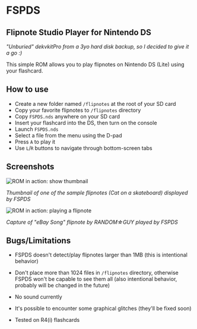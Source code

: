 # FSPDS 

## Flipnote Studio Player for Nintendo DS

*"Unburied" dekvkitPro from a 3yo hard disk backup, so I decided to give it a go :)*

This simple ROM allows you to play flipnotes on Nintendo DS (Lite) using your flashcard.

## How to use

- Create a new folder named ```/flipnotes``` at the root of your SD card
- Copy your favorite flipnotes to ```/flipnotes``` directory
- Copy ```FSPDS.nds``` anywhere on your SD card
- Insert your flashcard into the DS, then turn on the console
- Launch ```FSPDS.nds```
- Select a file from the menu using the D-pad
- Press ```A``` to play it
- Use ```L```/```R``` buttons to navigate through bottom-screen tabs

## Screenshots

![ROM in action: show thumbnail](https://github.com/NotImplementedLife/Resources/blob/master/FSPDS/images/ss01.png "Show thumbnail")

*Thumbnail of one of the sample flipnotes (Cat on a skateboard) displayed by FSPDS*

![ROM in action: playing a flipnote](https://github.com/NotImplementedLife/Resources/blob/master/FSPDS/images/ss02.png "Playing a flipnote")

*Capture of "eBay Song" flipnote by RANDOM☆GUY played by FSPDS*

## Bugs/Limitations

- FSPDS doesn't detect/play flipnotes larger than 1MB (this is intentional behavior)
- Don't place more than 1024 files in ```/flipnotes``` directory, otherwise FSPDS won't be capable to see them all 
(also intentional behavior, probably will be changed in the future)
- No sound currently
- It's possible to encounter some graphical glitches (they'll be fixed soon)

- Tested on R4(i) flashcards

